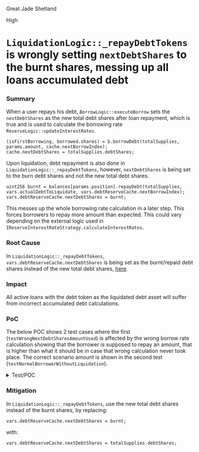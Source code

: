 Great Jade Shetland

High

# `LiquidationLogic::_repayDebtTokens` is wrongly setting `nextDebtShares` to the burnt shares, messing up all loans accumulated debt

### Summary

When a user repays his debt, `BorrowLogic::executeBorrow` sets the `nextDebtShares` as the new total debt shares after loan repayment, which is true and is used to calculate the borrowing rate `ReserveLogic::updateInterestRates`.
```solidity
(isFirstBorrowing, borrowed.shares) = b.borrowDebt(totalSupplies, params.amount, cache.nextBorrowIndex);
cache.nextDebtShares = totalSupplies.debtShares;
```
Upon liquidation, debt repayment is also done in `LiquidationLogic::_repayDebtTokens`, however, `nextDebtShares` is being set to the burn debt shares and not the new total debt shares.
```solidity
uint256 burnt = balances[params.position].repayDebt(totalSupplies, vars.actualDebtToLiquidate, vars.debtReserveCache.nextBorrowIndex);
vars.debtReserveCache.nextDebtShares = burnt;
```
This messes up the whole borrowing rate calculation in a later step. This forces borrowers to repay more amount than expected. This could vary depending on the external logic used in `IReserveInterestRateStrategy.calculateInterestRates`.

### Root Cause

In `LiquidationLogic::_repayDebtTokens`, `vars.debtReserveCache.nextDebtShares` is being set as the burnt/repaid debt shares instead of the new total debt shares, [here](https://github.com/sherlock-audit/2024-06-new-scope/blob/main/zerolend-one/contracts/core/pool/logic/LiquidationLogic.sol#L246).

### Impact

All active loans with the debt token as the liquidated debt asset will suffer from incorrect accumulated debt calculations.

### PoC

The below POC shows 2 test cases where the first (`testWrongNextDebtSharesAmountUsed`) is affected by the wrong borrow rate calculation showing that the borrower is supposed to repay an amount, that is higher than what it should be in case that wrong calculation never took place. The correct scenario amount is shown in the second test (`testNormalBorrowerWithoutLiquidation`).

<details>
<summary>Test/POC</summary>

```solidity
contract USDCMocked is ERC20, ERC20Permit {
  constructor() ERC20('USDC', 'USDC') ERC20Permit('USDC') {}

  function mint(address account, uint256 value) public returns (bool) {
    _mint(account, value);
    return true;
  }

  function decimals() public pure override returns (uint8) {
    return 6;
  }
}

contract Contest_Pool is Test {
  PoolFactory public poolFactory;
  DefaultReserveInterestRateStrategy public irStrategy;
  IPool internal pool;
  WETH9Mocked public WETH;
  USDCMocked public USDC;
  MockV3Aggregator public WETHOracle;
  MockV3Aggregator public USDCOracle;

  address public bob = makeAddr('bob');
  address public alice = makeAddr('alice');
  address public borrower = makeAddr('borrower');

  uint256 public constant CLOSE_FACTOR_HF_THRESHOLD = 0.95e18;
  uint256 public constant HEALTH_FACTOR_LIQUIDATION_THRESHOLD = 1e18;

  function _setUpCore() internal {
    poolFactory = new PoolFactory(address(new Pool()));
    poolFactory.setConfigurator(address(new PoolConfigurator(address(poolFactory))));
    WETH = new WETH9Mocked();
    USDC = new USDCMocked();
    WETHOracle = new MockV3Aggregator(8, 2_600e8);
    USDCOracle = new MockV3Aggregator(8, 1e8);
    irStrategy = new DefaultReserveInterestRateStrategy(47 * 1e25, 0, 7 * 1e25, 30 * 1e25);
    poolFactory.setReserveFactor(500);
  }

  function _basicPoolInitParams() internal view returns (DataTypes.InitPoolParams memory p) {
    address[] memory assets = new address[](2);
    assets[0] = address(WETH);
    assets[1] = address(USDC);
    address[] memory rateStrategyAddresses = new address[](2);
    rateStrategyAddresses[0] = address(irStrategy);
    rateStrategyAddresses[1] = address(irStrategy);
    address[] memory sources = new address[](2);
    sources[0] = address(WETHOracle);
    sources[1] = address(USDCOracle);
    DataTypes.InitReserveConfig[] memory configurationLocal = new DataTypes.InitReserveConfig[](2);
    configurationLocal[0] = DataTypes.InitReserveConfig({
      ltv: 7500,
      liquidationThreshold: 8000,
      liquidationBonus: 10_500,
      decimals: 18,
      frozen: false,
      borrowable: true,
      borrowCap: 0,
      supplyCap: 0
    });
    configurationLocal[1] = DataTypes.InitReserveConfig({
      // ltv: 0,
      ltv: 8000,
      liquidationThreshold: 8000,
      liquidationBonus: 10_500,
      decimals: 6,
      frozen: false,
      borrowable: true,
      borrowCap: 0,
      supplyCap: 0
    });
    address[] memory admins = new address[](1);
    admins[0] = address(this);
    p = DataTypes.InitPoolParams({
      proxyAdmin: address(this),
      revokeProxy: false,
      admins: admins,
      emergencyAdmins: new address[](0),
      riskAdmins: new address[](0),
      hook: address(0),
      assets: assets,
      rateStrategyAddresses: rateStrategyAddresses,
      sources: sources,
      configurations: configurationLocal
    });
  }

  function _setUpPool() internal {
    poolFactory.createPool(_basicPoolInitParams());
    IPool poolAddr = poolFactory.pools(0);
    pool = IPool(address(poolAddr));
  }

  function _syncOracles() internal {
    WETHOracle.updateRoundTimestamp();
    USDCOracle.updateRoundTimestamp();
  }

  function setUp() public {
    _setUpCore();
    _setUpPool();
    _syncOracles();
  }

  function getPositionId(address user, uint256 index) internal returns (bytes32) {
    return keccak256(abi.encodePacked(user, 'index', index));
  }

  uint256 USDCamount = 1_900e6;
  uint256 WETHamount = 1e18;

  function testWrongNextDebtSharesAmountUsed() public {
    {
      USDC.mint(bob, USDCamount * 10);
      WETH.mint(borrower, WETHamount);
      WETH.mint(alice, WETHamount);

      vm.prank(bob);
      USDC.approve(address(pool), type(uint256).max);
      vm.prank(borrower);
      WETH.approve(address(pool), type(uint256).max);
      vm.prank(alice);
      WETH.approve(address(pool), type(uint256).max);
    }

    // Bob deposits 3.8k USDC
    vm.prank(bob);
    pool.supply(address(USDC), bob, USDCamount * 2, 0, DataTypes.ExtraData({interestRateData: '', hookData: ''}));

    // Borrower deposits 1 WETH
    // Borrower borrows 1.9k USDC
    vm.startPrank(borrower);
    pool.supplySimple(address(WETH), borrower, WETHamount, 0);
    pool.borrowSimple(address(USDC), borrower, USDCamount, 0);
    vm.stopPrank();

    // Alice deposits 1 WETH
    // Alice borrows 500 USDC
    vm.startPrank(alice);
    pool.supplySimple(address(WETH), alice, WETHamount, 0);
    pool.borrowSimple(address(USDC), alice, 500e6, 0);
    vm.stopPrank();

    // WETH price drops
    WETHOracle.updateAnswer(2_200e8);

    // Borrower's position HF < 95% (100% liquidatable)
    (, , , , , uint256 HF) = pool.getUserAccountData(borrower, 0);
    assertLt(HF, CLOSE_FACTOR_HF_THRESHOLD);

    // Alice's position HF > 100% (healthy)
    (, , , , , HF) = pool.getUserAccountData(alice, 0);
    assertGt(HF, HEALTH_FACTOR_LIQUIDATION_THRESHOLD);

    // Bob liquidates borrower's position
    vm.startPrank(bob);
    pool.liquidateSimple(address(WETH), address(USDC), getPositionId(borrower, 0), pool.getDebt(address(USDC), borrower, 0));
    vm.stopPrank();

    // Borrower's position is fully liquidated
    assertEq(pool.getDebt(address(USDC), borrower, 0), 0);

    // Some time passes
    // Some interest is accumulated
    vm.warp(block.timestamp + 30 days);
    _syncOracles();
    pool.forceUpdateReserves();

    // Alice's debt is 502.2 USDC
    assertEq(pool.getDebt(address(USDC), alice, 0), 502_241_405);
  }

  function testNormalBorrowerWithoutLiquidation() public {
    {
      USDC.mint(bob, USDCamount * 10);
      WETH.mint(alice, WETHamount);

      vm.prank(bob);
      USDC.approve(address(pool), type(uint256).max);
      vm.prank(alice);
      WETH.approve(address(pool), type(uint256).max);
    }

    // Bob deposits 3.8k USDC
    vm.prank(bob);
    pool.supply(address(USDC), bob, USDCamount * 2, 0, DataTypes.ExtraData({interestRateData: '', hookData: ''}));

    // Alice deposits 1 WETH
    // Alice borrows 500 USDC
    vm.startPrank(alice);
    pool.supplySimple(address(WETH), alice, WETHamount, 0);
    pool.borrowSimple(address(USDC), alice, 500e6, 0);
    vm.stopPrank();

    // Some time passes
    // Some interest is accumulated
    vm.warp(block.timestamp + 30 days);
    _syncOracles();
    pool.forceUpdateReserves();

    // Alice's debt is 500.8 USDC
    assertEq(pool.getDebt(address(USDC), alice, 0), 500_805_999);
  }
}
```

</details>

### Mitigation

In `LiquidationLogic::_repayDebtTokens`, use the new total debt shares instead of the burnt shares, by replacing:
```solidity
vars.debtReserveCache.nextDebtShares = burnt;
```
with:
```solidity
vars.debtReserveCache.nextDebtShares = totalSupplies.debtShares;
```